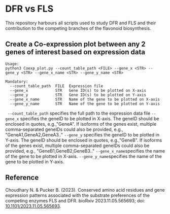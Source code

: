 # DFR vs FLS
This repository harbours all scripts used to study DFR and FLS and their contribution to the competing branches of the flavonoid biosynthesis.

## Create a Co-expression plot between any 2 genes of interest based on expression data
```
Usage:
python3 Coexp_plot.py --count_table_path <FILE> --gene_x <STR> --gene_y <STR> --gene_x_name <STR> --gene_y_name <STR>

Mandatory:
  --count_table_path  FILE  Expression file
  --gene_x            STR   Gene ID(s) to be plotted on X-axis
  --gene_y            STR   Gene ID(s) to be plotted on Y-axis 
  --gene_x_name       STR   Name of the gene to be plotted on X-axis 
  --gene_y_name       STR   Name of the gene to be plotted on Y-axis
  ```

``` --count_table_path``` specifies the full path to the expression data file
```--gene_x``` specifies the geneID to be plotted in X-axis. The geneID should be enclosed in quotes, e.g.,"GeneA". If isoforms of the genes exist, multiple comma-separated geneIDs could also be provided, e.g., "GeneA1,GeneA2,GeneA3.." 
```--gene_y``` specifies the geneID to be plotted in Y-axis. The geneID should be enclosed in quotes, e.g.,"GeneB". If isoforms of the genes exist, multiple comma-separated geneIDs could also be provided, e.g., "GeneB1,GeneB2,GeneB3.."
```--gene_x_name```specifies the name of the gene to be plotted in X-axis. 
```--gene_y_name```specifies the name of the gene to be plotted in Y-axis.

## Reference
Choudhary N. & Pucker B. (2023). Conserved amino acid residues and gene expression patterns associated with the substrate preferences of the competing enzymes FLS and DFR. bioRxiv 2023.11.05.565693; doi: [10.1101/2023.11.05.565693](https://doi.org/10.1101/2023.11.05.565693).
